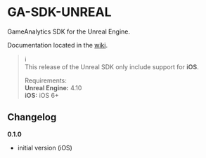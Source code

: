 # GA-SDK-UNREAL
GameAnalytics SDK for the Unreal Engine.

Documentation located in the [wiki](https://github.com/GameAnalytics/GA-SDK-UNREAL/wiki).  

> :information_source:<br>
> This release of the Unreal SDK only include support for **iOS**.<br>
> 
> Requirements:<br/>
> **Unreal Engine:** 4.10  
> **iOS:** iOS 6+

Changelog
---------
**0.1.0**
* initial version (iOS)
